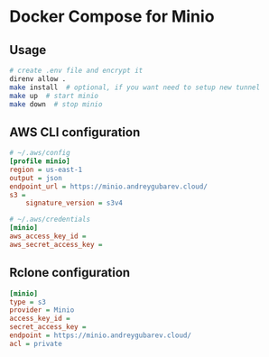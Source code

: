 # Docker Compose for Minio

## Usage

```bash
# create .env file and encrypt it
direnv allow .
make install  # optional, if you want need to setup new tunnel
make up  # start minio
make down  # stop minio
```

## AWS CLI configuration

```ini
# ~/.aws/config
[profile minio]
region = us-east-1
output = json
endpoint_url = https://minio.andreygubarev.cloud/
s3 =
    signature_version = s3v4

# ~/.aws/credentials
[minio]
aws_access_key_id =
aws_secret_access_key =
```

## Rclone configuration

```ini
[minio]
type = s3
provider = Minio
access_key_id =
secret_access_key =
endpoint = https://minio.andreygubarev.cloud/
acl = private
```
